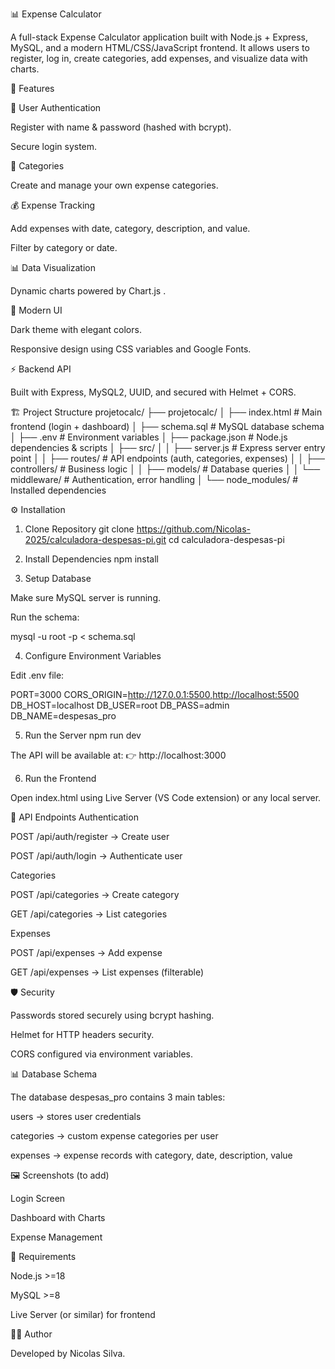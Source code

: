 📊 Expense Calculator

A full-stack Expense Calculator application built with Node.js + Express, MySQL, and a modern HTML/CSS/JavaScript frontend.
It allows users to register, log in, create categories, add expenses, and visualize data with charts.

🚀 Features

🔐 User Authentication

Register with name & password (hashed with bcrypt).

Secure login system.

📂 Categories

Create and manage your own expense categories.

💰 Expense Tracking

Add expenses with date, category, description, and value.

Filter by category or date.

📊 Data Visualization

Dynamic charts powered by Chart.js
.

🎨 Modern UI

Dark theme with elegant colors.

Responsive design using CSS variables and Google Fonts.

⚡ Backend API

Built with Express, MySQL2, UUID, and secured with Helmet + CORS.

🏗️ Project Structure
projetocalc/
  ├── projetocalc/
  │   ├── index.html        # Main frontend (login + dashboard)
  │   ├── schema.sql        # MySQL database schema
  │   ├── .env              # Environment variables
  │   ├── package.json      # Node.js dependencies & scripts
  │   ├── src/
  │   │   ├── server.js     # Express server entry point
  │   │   ├── routes/       # API endpoints (auth, categories, expenses)
  │   │   ├── controllers/  # Business logic
  │   │   ├── models/       # Database queries
  │   │   └── middleware/   # Authentication, error handling
  │   └── node_modules/     # Installed dependencies

⚙️ Installation
1. Clone Repository
git clone https://github.com/Nicolas-2025/calculadora-despesas-pi.git
cd calculadora-despesas-pi

2. Install Dependencies
npm install

3. Setup Database

Make sure MySQL server is running.

Run the schema:

mysql -u root -p < schema.sql

4. Configure Environment Variables

Edit .env file:

PORT=3000
CORS_ORIGIN=http://127.0.0.1:5500,http://localhost:5500
DB_HOST=localhost
DB_USER=root
DB_PASS=admin
DB_NAME=despesas_pro

5. Run the Server
npm run dev


The API will be available at:
👉 http://localhost:3000

6. Run the Frontend

Open index.html using Live Server (VS Code extension) or any local server.

🔑 API Endpoints
Authentication

POST /api/auth/register → Create user

POST /api/auth/login → Authenticate user

Categories

POST /api/categories → Create category

GET /api/categories → List categories

Expenses

POST /api/expenses → Add expense

GET /api/expenses → List expenses (filterable)

🛡️ Security

Passwords stored securely using bcrypt hashing.

Helmet for HTTP headers security.

CORS configured via environment variables.

📊 Database Schema

The database despesas_pro contains 3 main tables:

users → stores user credentials

categories → custom expense categories per user

expenses → expense records with category, date, description, value

🖼️ Screenshots (to add)

Login Screen

Dashboard with Charts

Expense Management

📌 Requirements

Node.js >=18

MySQL >=8

Live Server (or similar) for frontend

👨‍💻 Author

Developed by Nicolas Silva.
